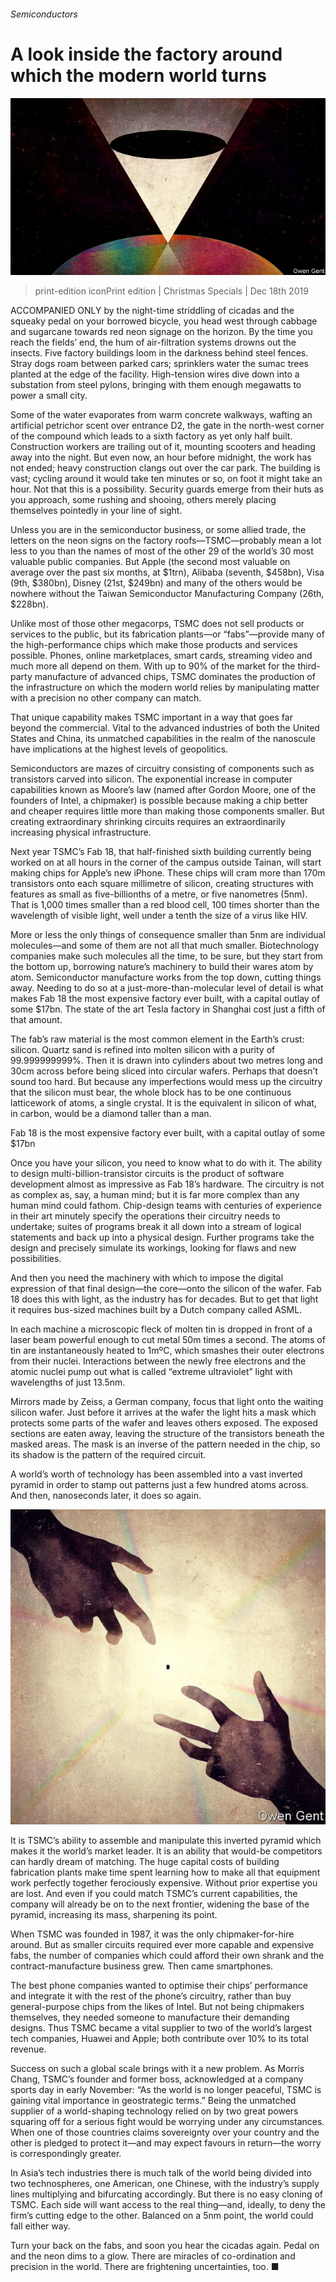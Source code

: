 ###### Semiconductors

# A look inside the factory around which the modern world turns 

![image](images/20191221_FAD001_0.jpg) 

> print-edition iconPrint edition | Christmas Specials | Dec 18th 2019 

ACCOMPANIED ONLY by the night-time striddling of cicadas and the squeaky pedal on your borrowed bicycle, you head west through cabbage and sugarcane towards red neon signage on the horizon. By the time you reach the fields’ end, the hum of air-filtration systems drowns out the insects. Five factory buildings loom in the darkness behind steel fences. Stray dogs roam between parked cars; sprinklers water the sumac trees planted at the edge of the facility. High-tension wires dive down into a substation from steel pylons, bringing with them enough megawatts to power a small city. 

Some of the water evaporates from warm concrete walkways, wafting an artificial petrichor scent over entrance D2, the gate in the north-west corner of the compound which leads to a sixth factory as yet only half built. Construction workers are trailing out of it, mounting scooters and heading away into the night. But even now, an hour before midnight, the work has not ended; heavy construction clangs out over the car park. The building is vast; cycling around it would take ten minutes or so, on foot it might take an hour. Not that this is a possibility. Security guards emerge from their huts as you approach, some rushing and shooing, others merely placing themselves pointedly in your line of sight. 

Unless you are in the semiconductor business, or some allied trade, the letters on the neon signs on the factory roofs—TSMC—probably mean a lot less to you than the names of most of the other 29 of the world’s 30 most valuable public companies. But Apple (the second most valuable on average over the past six months, at $1trn), Alibaba (seventh, $458bn), Visa (9th, $380bn), Disney (21st, $249bn) and many of the others would be nowhere without the Taiwan Semiconductor Manufacturing Company (26th, $228bn). 

Unlike most of those other megacorps, TSMC does not sell products or services to the public, but its fabrication plants—or “fabs”—provide many of the high-performance chips which make those products and services possible. Phones, online marketplaces, smart cards, streaming video and much more all depend on them. With up to 90% of the market for the third-party manufacture of advanced chips, TSMC dominates the production of the infrastructure on which the modern world relies by manipulating matter with a precision no other company can match. 

That unique capability makes TSMC important in a way that goes far beyond the commercial. Vital to the advanced industries of both the United States and China, its unmatched capabilities in the realm of the nanoscule have implications at the highest levels of geopolitics. 

Semiconductors are mazes of circuitry consisting of components such as transistors carved into silicon. The exponential increase in computer capabilities known as Moore’s law (named after Gordon Moore, one of the founders of Intel, a chipmaker) is possible because making a chip better and cheaper requires little more than making those components smaller. But creating extraordinary shrinking circuits requires an extraordinarily increasing physical infrastructure. 

Next year TSMC’s Fab 18, that half-finished sixth building currently being worked on at all hours in the corner of the campus outside Tainan, will start making chips for Apple’s new iPhone. These chips will cram more than 170m transistors onto each square millimetre of silicon, creating structures with features as small as five-billionths of a metre, or five nanometres (5nm). That is 1,000 times smaller than a red blood cell, 100 times shorter than the wavelength of visible light, well under a tenth the size of a virus like HIV. 

More or less the only things of consequence smaller than 5nm are individual molecules—and some of them are not all that much smaller. Biotechnology companies make such molecules all the time, to be sure, but they start from the bottom up, borrowing nature’s machinery to build their wares atom by atom. Semiconductor manufacture works from the top down, cutting things away. Needing to do so at a just-more-than-molecular level of detail is what makes Fab 18 the most expensive factory ever built, with a capital outlay of some $17bn. The state of the art Tesla factory in Shanghai cost just a fifth of that amount. 

The fab’s raw material is the most common element in the Earth’s crust: silicon. Quartz sand is refined into molten silicon with a purity of 99.999999999%. Then it is drawn into cylinders about two metres long and 30cm across before being sliced into circular wafers. Perhaps that doesn’t sound too hard. But because any imperfections would mess up the circuitry that the silicon must bear, the whole block has to be one continuous latticework of atoms, a single crystal. It is the equivalent in silicon of what, in carbon, would be a diamond taller than a man. 

Fab 18 is the most expensive factory ever built, with a capital outlay of some $17bn 

Once you have your silicon, you need to know what to do with it. The ability to design multi-billion-transistor circuits is the product of software development almost as impressive as Fab 18’s hardware. The circuitry is not as complex as, say, a human mind; but it is far more complex than any human mind could fathom. Chip-design teams with centuries of experience in their art minutely specify the operations their circuitry needs to undertake; suites of programs break it all down into a stream of logical statements and back up into a physical design. Further programs take the design and precisely simulate its workings, looking for flaws and new possibilities. 

And then you need the machinery with which to impose the digital expression of that final design—the core—onto the silicon of the wafer. Fab 18 does this with light, as the industry has for decades. But to get that light it requires bus-sized machines built by a Dutch company called ASML. 

In each machine a microscopic fleck of molten tin is dropped in front of a laser beam powerful enough to cut metal 50m times a second. The atoms of tin are instantaneously heated to 1mºC, which smashes their outer electrons from their nuclei. Interactions between the newly free electrons and the atomic nuclei pump out what is called “extreme ultraviolet” light with wavelengths of just 13.5nm. 

Mirrors made by Zeiss, a German company, focus that light onto the waiting silicon wafer. Just before it arrives at the wafer the light hits a mask which protects some parts of the wafer and leaves others exposed. The exposed sections are eaten away, leaving the structure of the transistors beneath the masked areas. The mask is an inverse of the pattern needed in the chip, so its shadow is the pattern of the required circuit. 

A world’s worth of technology has been assembled into a vast inverted pyramid in order to stamp out patterns just a few hundred atoms across. And then, nanoseconds later, it does so again. 

![image](images/20191221_FAD002_0.jpg) 

It is TSMC’s ability to assemble and manipulate this inverted pyramid which makes it the world’s market leader. It is an ability that would-be competitors can hardly dream of matching. The huge capital costs of building fabrication plants make time spent learning how to make all that equipment work perfectly together ferociously expensive. Without prior expertise you are lost. And even if you could match TSMC’s current capabilities, the company will already be on to the next frontier, widening the base of the pyramid, increasing its mass, sharpening its point. 

When TSMC was founded in 1987, it was the only chipmaker-for-hire around. But as smaller circuits required ever more capable and expensive fabs, the number of companies which could afford their own shrank and the contract-manufacture business grew. Then came smartphones. 

The best phone companies wanted to optimise their chips’ performance and integrate it with the rest of the phone’s circuitry, rather than buy general-purpose chips from the likes of Intel. But not being chipmakers themselves, they needed someone to manufacture their demanding designs. Thus TSMC became a vital supplier to two of the world’s largest tech companies, Huawei and Apple; both contribute over 10% to its total revenue. 

Success on such a global scale brings with it a new problem. As Morris Chang, TSMC’s founder and former boss, acknowledged at a company sports day in early November: “As the world is no longer peaceful, TSMC is gaining vital importance in geostrategic terms.” Being the unmatched supplier of a world-shaping technology relied on by two great powers squaring off for a serious fight would be worrying under any circumstances. When one of those countries claims sovereignty over your country and the other is pledged to protect it—and may expect favours in return—the worry is correspondingly greater. 

In Asia’s tech industries there is much talk of the world being divided into two technospheres, one American, one Chinese, with the industry’s supply lines multiplying and bifurcating accordingly. But there is no easy cloning of TSMC. Each side will want access to the real thing—and, ideally, to deny the firm’s cutting edge to the other. Balanced on a 5nm point, the world could fall either way. 

Turn your back on the fabs, and soon you hear the cicadas again. Pedal on and the neon dims to a glow. There are miracles of co-ordination and precision in the world. There are frightening uncertainties, too. ■ 

